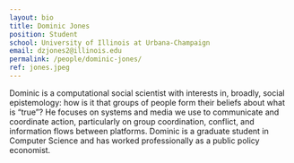 ```yaml
---
layout: bio
title: Dominic Jones
position: Student
school: University of Illinois at Urbana-Champaign
email: dzjones2@illinois.edu
permalink: /people/dominic-jones/
ref: jones.jpeg
---
```

Dominic is a computational social scientist with interests in, broadly, social epistemology: how is it that groups of people form their beliefs about what is “true”? He focuses on systems and media we use to communicate and coordinate action, particularly on group coordination, conflict, and information flows between platforms. Dominic is a graduate student in Computer Science and has worked professionally as a public policy economist.